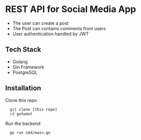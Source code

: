 
# REST API for Social Media App

- The user can create a post
- The Post can contains comments from users
- User authentication handled by JWT

## Tech Stack
- Golang
- Gin Framework
- PostgreSQL


## Installation

Clone this repo

```bash
  git clone [this repo]
  cd gotweet
```

Run the backend
```bash
  go run cmd/main.go
```